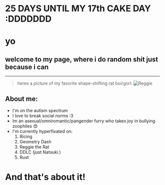 # 25 DAYS UNTIL MY 17th CAKE DAY :DDDDDDD

# yo

## welcome to my page, where i do random shit just because i can
---
> heres a picture of my favorite shape-shifting rat boi/gorl:
![Reggie](https://media.tenor.com/bU21Wl_xfU8AAAAC/tf2gplus-gplus.gif)

## About me:
- I'm on the autism spectrum
- I love to break social norms :3
- Im an asexual/omniromantic/pangender furry who takes joy in bullying zoophiles 😍
- I'm currently hyperfixated on:
  1) Ricing
  2) Geometry Dash
  3) Reggie the Rat 
  4) DDLC (just Natsuki.)
  5) Rust

# And that's about it!
